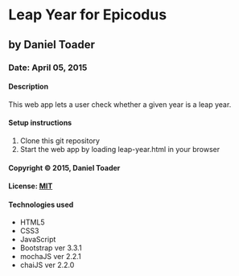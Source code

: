 # Leap Year for Epicodus
## by Daniel Toader
### Date: April 05, 2015
#### Description
This web app lets a user check whether a given year is a leap year.

#### Setup instructions
1. Clone this git repository
2. Start the web app by loading leap-year.html in your browser

#### Copyright © 2015, Daniel Toader

#### License: [MIT](https://github.com/twbs/bootstrap/blob/master/LICENSE")  

#### Technologies used
- HTML5
- CSS3
- JavaScript
- Bootstrap ver 3.3.1
- mochaJS ver 2.2.1
- chaiJS ver 2.2.0
